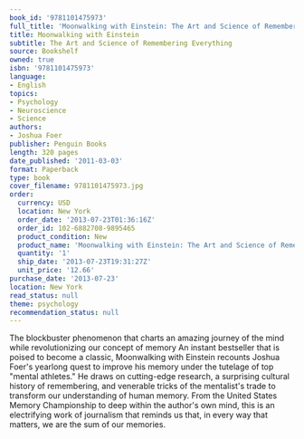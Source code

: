 ```yaml
---
book_id: '9781101475973'
full_title: 'Moonwalking with Einstein: The Art and Science of Remembering Everything'
title: Moonwalking with Einstein
subtitle: The Art and Science of Remembering Everything
source: Bookshelf
owned: true
isbn: '9781101475973'
language:
- English
topics:
- Psychology
- Neuroscience
- Science
authors:
- Joshua Foer
publisher: Penguin Books
length: 320 pages
date_published: '2011-03-03'
format: Paperback
type: book
cover_filename: 9781101475973.jpg
order:
  currency: USD
  location: New York
  order_date: '2013-07-23T01:36:16Z'
  order_id: 102-6882708-9895465
  product_condition: New
  product_name: 'Moonwalking with Einstein: The Art and Science of Remembering Everything'
  quantity: '1'
  ship_date: '2013-07-23T19:31:27Z'
  unit_price: '12.66'
purchase_date: '2013-07-23'
location: New York
read_status: null
theme: psychology
recommendation_status: null
---
```

The blockbuster phenomenon that charts an amazing journey of the mind while revolutionizing our concept of memory
An instant bestseller that is poised to become a classic, Moonwalking with Einstein recounts Joshua Foer's yearlong quest to improve his memory under the tutelage of top "mental athletes." He draws on cutting-edge research, a surprising cultural history of remembering, and venerable tricks of the mentalist's trade to transform our understanding of human memory. From the United States Memory Championship to deep within the author's own mind, this is an electrifying work of journalism that reminds us that, in every way that matters, we are the sum of our memories.
